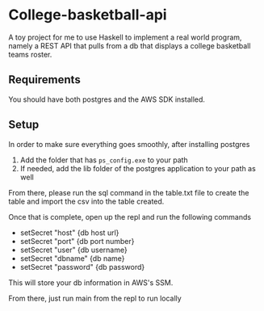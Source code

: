 # College-basketball-api

A toy project for me to use Haskell to implement a real world program, namely a REST API that pulls from a db that displays a college basketball teams roster.

## Requirements

You should have both postgres and the AWS SDK installed.

## Setup

In order to make sure everything goes smoothly, after installing postgres
  1. Add the folder that has `ps_config.exe` to your path
  2. If needed, add the lib folder of the postgres application to your path as well 

From there, please run the sql command in the table.txt file to create the table and import the csv into the table created.

Once that is complete, open up the repl and run the following commands

* setSecret "host" {db host url}
* setSecret "port" {db port number}
* setSecret "user" {db username}
* setSecret "dbname" {db name}
* setSecret "password" {db password}
 
This will store your db information in AWS's SSM.
 
From there, just run main from the repl to run locally
